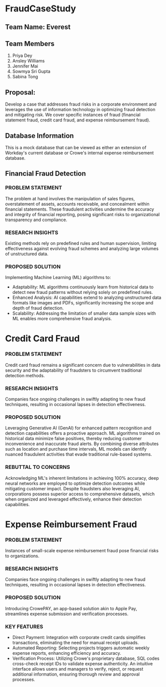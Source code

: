 # FraudCaseStudy

## Team Name: Everest

## Team Members
1. Priya Dey
2. Ansley Williams
3. Jennifer Mai
4. Sowmya Sri Gupta
5. Sabina Tong

## Proposal:
Develop a case that addresses fraud risks in a corporate environment and leverages the use of information technology in optimizing fraud detection and mitigating risk. We cover specific instances of fraud (financial statement fraud, credit card fraud, and expense reimbursement fraud).

## Database Information

This is a mock database that can be viewed as either an extension of Workday's current database or Crowe's internal expense reimbursement database.


## Financial Fraud Detection 

### PROBLEM STATEMENT 
The problem at hand involves the manipulation of sales figures, overstatement of assets, accounts receivable, and concealment within financial statements. These fraudulent activities undermine the accuracy and integrity of financial reporting, posing significant risks to organizational  transparency and compliance. 
### RESEARCH INSIGHTS
Existing methods rely on predefined rules and human supervision, limiting effectiveness against evolving fraud schemes and analyzing large volumes of unstructured data.
### PROPOSED SOLUTION
Implementing Machine Learning (ML) algorithms to: 
- Adaptability: ML algorithms continuously learn from historical data to detect new fraud patterns without relying solely on predefined rules.
- Enhanced Analysis: AI capabilities extend to analyzing unstructured data formats like images and PDFs, significantly increasing the scope and depth of fraud detection.
- Scalability: Addressing the limitation of smaller data sample sizes with ML enables more comprehensive fraud analysis.


# Credit Card Fraud

### PROBLEM STATEMENT
Credit card fraud remains a significant concern due to vulnerabilities in data security and the adaptability of fraudsters to circumvent traditional detection methods.
### RESEARCH INSIGHTS
Companies face ongoing challenges in swiftly adapting to new fraud techniques, resulting in occasional lapses in detection effectiveness.
### PROPOSED SOLUTION
Leveraging Generative AI (GenAI) for enhanced pattern recognition and detection capabilities offers a proactive approach. ML algorithms trained on historical data minimize false positives, thereby reducing customer inconvenience and inaccurate fraud alerts. By combining diverse attributes such as location and purchase time intervals, ML models can identify nuanced fraudulent activities that evade traditional  rule-based systems.
### REBUTTAL TO CONCERNS
Acknowledging ML's inherent limitations in achieving 100% accuracy, deep neural networks are employed to optimize detection outcomes while mitigating customer impact. Despite fraudsters also leveraging AI, corporations possess superior access to comprehensive datasets, which when organized and leveraged effectively, enhance their detection capabilities.

# Expense Reimbursement Fraud

### PROBLEM STATEMENT
Instances of small-scale expense reimbursement fraud pose financial risks to organizations.
### RESEARCH INSIGHTS
Companies face ongoing challenges in swiftly adapting to new fraud techniques, resulting in occasional lapses in detection effectiveness.
### PROPOSED SOLUTION
Introducing CrowePAY, an app-based solution akin to Apple Pay, streamlines expense submission and verification processes.
### KEY FEATURES
- Direct Payment: Integration with corporate credit cards simplifies transactions, eliminating the need for manual receipt uploads.
- Automated Reporting: Selecting projects triggers automatic weekly expense reports, enhancing efficiency and accuracy.
- Verification Process: Utilizing Crowe's proprietary database, SQL codes cross-check receipt IDs to validate expense authenticity. An intuitive interface allows users and managers to verify, reject, or request additional information, ensuring thorough review and approval processes.
